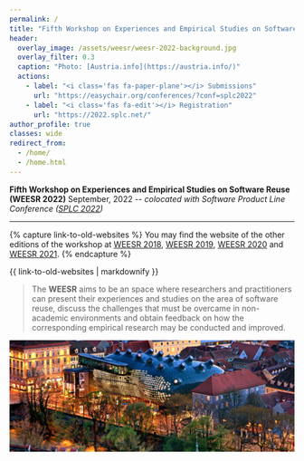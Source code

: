 ```yaml
---
permalink: /
title: "Fifth Workshop on Experiences and Empirical Studies on Software Reuse (WEESR 2022)"
header:
  overlay_image: /assets/weesr/weesr-2022-background.jpg
  overlay_filter: 0.3
  caption: "Photo: [Austria.info](https://austria.info/)"
  actions:
    - label: "<i class='fas fa-paper-plane'></i> Submissions"
      url: "https://easychair.org/conferences/?conf=splc2022"
    - label: "<i class='fas fa-edit'></i> Registration"
      url: "https://2022.splc.net/"
author_profile: true
classes: wide
redirect_from: 
  - /home/
  - /home.html
---
```

 
**Fifth Workshop on Experiences and Empirical Studies on Software Reuse (WEESR 2022)**
September, 2022 -- *colocated with Software Product Line Conference ([SPLC 2022](https://2022.splc.net/))*


---

{% capture link-to-old-websites %}
You may find the website of the other editions of the workshop at [WEESR 2018](https://sites.google.com/view/weesr2018/index), [WEESR 2019](https://weesr.github.io/2019/), [WEESR 2020](https://weesr.github.io/2020/) and [WEESR 2021](https://weesr.github.io/2021/).
{% endcapture %}
<div class="notice--success">{{ link-to-old-websites | markdownify }}</div>

> The **WEESR** aims to be an space where researchers and practitioners can present their experiences and studies on the area of software reuse, discuss the challenges that must be overcame in non-academic environments and obtain feedback on how the corresponding empirical research may be conducted and improved.


![This year, WEESR will be at Graz](assets/weesr/weesr-2022-background.jpg "This year, WEESR will be at Graz")

